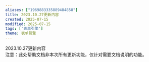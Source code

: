 ```yaml
---
aliases: ["1969883335889484858"]
title: ​2023.10.27更新内容
created: 2025-07-15
modified: 2025-07-15
tags: ['表单引擎']
theme: 表单引擎
---
```


2023.10.27更新内容  
注意：此处帮助文档非本次所有更新功能，仅针对需要文档说明的功能。